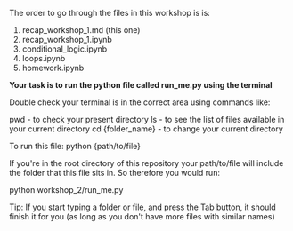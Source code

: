The order to go through the files in this workshop is is:

1. recap_workshop_1.md (this one)
2. recap_workshop_1.ipynb
3. conditional_logic.ipynb
4. loops.ipynb
5. homework.ipynb

**Your task is to run the python file called run_me.py using the terminal**

Double check your terminal is in the correct area using commands like:

pwd - to check your present directory
ls - to see the list of files available in your current directory
cd {folder_name} - to change your current directory

To run this file:
python {path/to/file}


If you're in the root directory of this repository your path/to/file will include the folder that this file sits in.
So therefore you would run:

python workshop_2/run_me.py

Tip: If you start typing a folder or file, and press the Tab button, it should finish it for you (as long as you don't have more files with similar names)

